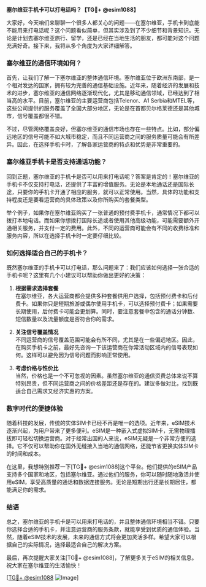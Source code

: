 **塞尔维亚手机卡可以打电话吗？【TG💪+ @esim1088】**

大家好，今天咱们来聊聊一个很多人都关心的问题——在塞尔维亚，手机卡到底能不能用来打电话呢？这个问题看似简单，但其实涉及到了不少细节和背景知识。无论是计划去塞尔维亚旅行、留学，还是已经在当地生活的朋友，都可能对这个问题充满好奇。接下来，我将从多个角度为大家详细解答。

### 塞尔维亚的通信环境如何？

首先，让我们了解一下塞尔维亚的整体通信环境。塞尔维亚位于欧洲东南部，是一个相对发达的国家，拥有较为完善的通信基础设施。近年来，随着经济的发展和技术的进步，塞尔维亚的通信网络逐渐现代化，尤其是移动通信领域，已经达到了相当高的水平。目前，塞尔维亚的主要运营商包括Telenor、A1 Serbia和MTEL等，这些公司提供的服务覆盖了全国大部分地区，无论是在首都贝尔格莱德还是其他城市，信号覆盖都很不错。

不过，尽管网络覆盖良好，但塞尔维亚的通信市场也存在一些特点。比如，部分偏远地区的信号可能不如大城市稳定，而且不同运营商之间的服务质量可能会有所差异。因此，在选择手机卡时，了解各家运营商的特点和优势是非常重要的。

### 塞尔维亚手机卡是否支持通话功能？

回到正题，塞尔维亚的手机卡是否可以用来打电话呢？答案是肯定的！塞尔维亚的手机卡不仅支持打电话，还提供了丰富的增值服务。无论是本地通话还是国际长途，只要你的手机卡开通了相应的服务，就可以正常使用。当然，具体的功能和支持程度还是要看运营商的具体政策以及你所购买的套餐类型。

举个例子，如果你在塞尔维亚购买了一张普通的预付费手机卡，通常情况下都可以拨打本地电话。而如果你想拨打国际长途或者使用其他高级功能，可能需要额外开通相关服务，并支付一定的费用。此外，不同的运营商可能会有不同的收费标准和服务内容，所以在选择手机卡时一定要仔细比较。

### 如何选择适合自己的手机卡？

既然塞尔维亚的手机卡可以打电话，那么问题来了：我们应该如何选择一张合适的手机卡呢？这里有几个小建议可以帮助你做出更好的决策：

1. **根据需求选择套餐**  
   在塞尔维亚，各大运营商都会提供多种套餐供用户选择，包括预付费卡和后付费卡。如果你只是短期旅游或偶尔使用手机卡，可以选择预付费卡；如果需要长期使用，后付费卡可能会更划算。同时，要注意套餐中包含的通话分钟数、短信数量以及流量额度是否符合你的需求。

2. **关注信号覆盖情况**  
   不同运营商的信号覆盖范围可能会有所不同，尤其是在一些偏远地区。因此，在购买手机卡之前，最好先咨询一下该运营商在你常活动区域内的信号表现如何。这样可以避免因为信号问题而影响正常使用。

3. **考虑价格与性价比**  
   当然，价格也是一个不可忽视的因素。虽然塞尔维亚的通信资费总体来说不算特别昂贵，但不同运营商之间的价格差距还是存在的。建议多做对比，找到既适合自己需求又经济实惠的方案。

### 数字时代的便捷体验

随着科技的发展，传统的实体SIM卡已经不再是唯一的选项。近年来，eSIM技术逐渐兴起，为用户带来了更多便利。eSIM是一种嵌入式虚拟SIM卡，无需物理插拔即可轻松切换运营商。对于经常出国的人来说，eSIM无疑是一个非常方便的选择。它不仅可以帮助你在国外无缝接入当地的通信网络，还能节省更换实体SIM卡的时间和成本。

在这里，我想特别推荐一下[TG💪+ @esim1088]这个平台。他们提供的eSIM产品支持多个国家和地区，包括塞尔维亚。通过他们的服务，你可以随时随地激活并使用eSIM，享受高质量的通话和数据连接服务。无论是短期出行还是长期居住，都能满足你的需求。

### 结语

总之，塞尔维亚的手机卡是可以用来打电话的，并且整体通信环境相当不错。只要你选择合适的手机卡，并注意运营商的服务条款，就能享受到优质的通信体验。当然，随着eSIM技术的发展，未来的通信方式将会更加灵活多样。希望大家可以根据自己的实际情况，选择最适合自己的解决方案。

最后，再次提醒大家关注[TG💪+ @esim1088]，了解更多关于eSIM的相关信息。祝大家在塞尔维亚的生活愉快！

[[TG💪+ @esim1088](https://t.me/s/esim1088) ![Image](https://i.postimg.cc/4NQfJmqS/Snipaste-2025-05-13-00-14-12.png)]